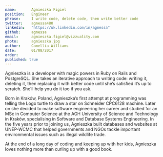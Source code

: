 ```yaml
---
name:       Agnieszka Figiel
position:   Engineer 
phrase:     I write code, delete code, then write better code
twitter:    agnessa480
linkedin:   "https://uk.linkedin.com/in/agnessa"
github:		agnessa
email:      agnieszka.figiel@vizzuality.com
photo:      agnieszka.jpg
author:     Camellia Williams
date:       01/08/2017
order:      
published: true
---
```

Agnieszka is a developer with magic powers in Ruby on Rails and PostgreSQL. She takes an iterative approach to writing code: writing it, deleting it, then replacing it with better code until she’s satisfied it’s up to scratch. She’ll help you do it too if you ask. 

Born in Kraków, Poland, Agnieszka’s first attempt at programming was telling the Logo turtle to draw a star on Schneider CPC6128 machine. Later on she decided to make software engineering her career and studied for an MSc in Computer Science at the AGH University of Science and Technology in Kraków, specialising in Software and Database Systems Engineering. In the five years prior to joining us, Agnieszka built databases and websites at UNEP-WCMC that helped governments and NGOs tackle important environmental issues such as illegal wildlife trade. 

At the end of a long day of coding and keeping up with her kids, Agnieszka loves nothing more than curling up with a good book. 